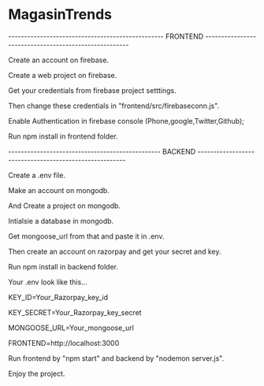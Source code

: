 # MagasinTrends

------------------------------------------------- FRONTEND ------------------------------------------------------

Create an account on firebase.

Create a web project on firebase.

Get your credentials from firebase project setttings.

Then change these credentials in "frontend/src/firebaseconn.js".

Enable Authentication in firebase console (Phone,google,Twitter,Github);

Run npm install in frontend folder.

 ------------------------------------------------ BACKEND ------------------------------------------------------- 

Create a .env file.

Make an account on mongodb.

And Create a project on mongodb.

Intialsie a database in mongodb.

Get mongoose_url from that and paste it in .env.

Then create an account on razorpay and get your secret and key.

Run npm install in backend folder.


Your .env look like this...


KEY_ID=Your_Razorpay_key_id

KEY_SECRET=Your_Razorpay_key_secret

MONGOOSE_URL=Your_mongoose_url

FRONTEND=http://localhost:3000




Run frontend by "npm start" and backend by "nodemon server.js".

Enjoy the project.


